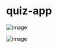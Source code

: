 # quiz-app
![image](https://github.com/user-attachments/assets/3182875a-a35d-4096-9fb2-00ef164f5b8b)

![image](https://github.com/user-attachments/assets/fc5cdcf5-baf2-4b50-b9ed-44662e051e7e)
